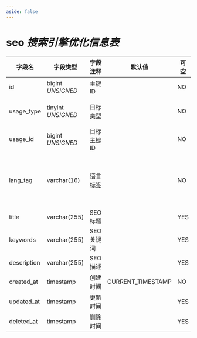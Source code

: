 ```yaml
---
aside: false
---
```


# seo *搜索引擎优化信息表*

| 字段名 | 字段类型 | 字段注释 | 默认值 | 可空 | 备注 |
| --- | --- | --- | --- | --- | --- |
| id | bigint *UNSIGNED* | 主键 ID | | NO | 自动递增 |
| usage_type | tinyint *UNSIGNED* | 目标类型 |  | NO | [内容类型编号](../numbered-description.md#内容类型编号) |
| usage_id | bigint *UNSIGNED* | 目标主键 ID |  | NO |  |
| lang_tag | varchar(16) | 语言标签 |  | NO | 参见「[多语言唯一性逻辑](../../extensions/multilingual.md)」 |
| title | varchar(255) | SEO 标题 |  | YES |  |
| keywords | varchar(255) | SEO 关键词 |  | YES |  |
| description | varchar(255) | SEO 描述 |  | YES |  |
| created_at | timestamp | 创建时间 | CURRENT_TIMESTAMP | NO |  |
| updated_at | timestamp | 更新时间 |  | YES |  |
| deleted_at | timestamp | 删除时间 |  | YES |  |
